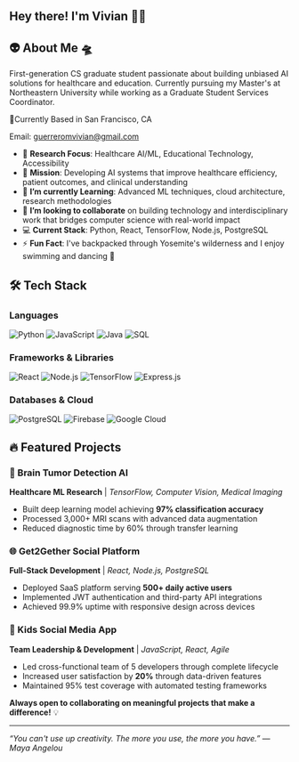 ## Hey there! I'm Vivian 👋🏼

## 👽 About Me 🛸

First-generation CS graduate student passionate about building unbiased AI solutions for healthcare and education. Currently pursuing my Master's at Northeastern University while working as a Graduate Student Services Coordinator.

📍Currently Based in San Francisco, CA

Email: guerreromvivian@gmail.com


- 🔭 **Research Focus**: Healthcare AI/ML, Educational Technology, Accessibility
- 🎯 **Mission**: Developing AI systems that improve healthcare efficiency, patient outcomes, and clinical understanding
- 🌱 **I’m currently Learning**: Advanced ML techniques, cloud architecture, research methodologies
- 👯 **I’m looking to collaborate** on building technology and interdisciplinary work that bridges computer science with real-world impact
- 💻 **Current Stack**: Python, React, TensorFlow, Node.js, PostgreSQL
- ⚡ **Fun Fact**: I've backpacked through Yosemite's wilderness and I enjoy swimming and dancing 💃

## 🛠️ Tech Stack

### Languages
![Python](https://img.shields.io/badge/-Python-3776AB?style=flat-square&logo=python&logoColor=white)
![JavaScript](https://img.shields.io/badge/-JavaScript-F7DF1E?style=flat-square&logo=javascript&logoColor=black)
![Java](https://img.shields.io/badge/-Java-007396?style=flat-square&logo=java&logoColor=white)
![SQL](https://img.shields.io/badge/-SQL-4479A1?style=flat-square&logo=mysql&logoColor=white)

### Frameworks & Libraries
![React](https://img.shields.io/badge/-React-61DAFB?style=flat-square&logo=react&logoColor=black)
![Node.js](https://img.shields.io/badge/-Node.js-339933?style=flat-square&logo=node.js&logoColor=white)
![TensorFlow](https://img.shields.io/badge/-TensorFlow-FF6F00?style=flat-square&logo=tensorflow&logoColor=white)
![Express.js](https://img.shields.io/badge/-Express.js-000000?style=flat-square&logo=express&logoColor=white)

### Databases & Cloud
![PostgreSQL](https://img.shields.io/badge/-PostgreSQL-336791?style=flat-square&logo=postgresql&logoColor=white)
![Firebase](https://img.shields.io/badge/-Firebase-FFCA28?style=flat-square&logo=firebase&logoColor=black)
![Google Cloud](https://img.shields.io/badge/-Google%20Cloud-4285F4?style=flat-square&logo=google-cloud&logoColor=white)

## 🔥 Featured Projects

### 🧠 Brain Tumor Detection AI
**Healthcare ML Research** | *TensorFlow, Computer Vision, Medical Imaging*
- Built deep learning model achieving **97% classification accuracy**
- Processed 3,000+ MRI scans with advanced data augmentation
- Reduced diagnostic time by 60% through transfer learning

### 🌐 Get2Gether Social Platform
**Full-Stack Development** | *React, Node.js, PostgreSQL*
- Deployed SaaS platform serving **500+ daily active users**
- Implemented JWT authentication and third-party API integrations
- Achieved 99.9% uptime with responsive design across devices

### 👥 Kids Social Media App
**Team Leadership & Development** | *JavaScript, React, Agile*
- Led cross-functional team of 5 developers through complete lifecycle
- Increased user satisfaction by **20%** through data-driven features
- Maintained 95% test coverage with automated testing frameworks


**Always open to collaborating on meaningful projects that make a difference!** 💡

---
*“You can't use up creativity. The more you use, the more you have.” ― Maya Angelou*



